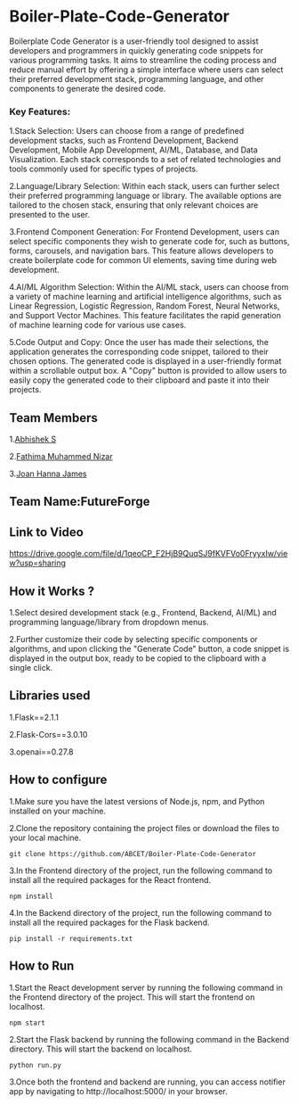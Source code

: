 # Boiler-Plate-Code-Generator

Boilerplate Code Generator is a user-friendly tool designed to assist developers and programmers in quickly generating code snippets for various programming tasks. It aims to streamline the coding process and reduce manual effort by offering a simple interface where users can select their preferred development stack, programming language, and other components to generate the desired code.

### Key Features:
1.Stack Selection: Users can choose from a range of predefined development stacks, such as Frontend Development, Backend Development, Mobile App Development, AI/ML, Database, and Data Visualization. Each stack corresponds to a set of related technologies and tools commonly used for specific types of projects.

2.Language/Library Selection: Within each stack, users can further select their preferred programming language or library. The available options are tailored to the chosen stack, ensuring that only relevant choices are presented to the user.

3.Frontend Component Generation: For Frontend Development, users can select specific components they wish to generate code for, such as buttons, forms, carousels, and navigation bars. This feature allows developers to create boilerplate code for common UI elements, saving time during web development.

4.AI/ML Algorithm Selection: Within the AI/ML stack, users can choose from a variety of machine learning and artificial intelligence algorithms, such as Linear Regression, Logistic Regression, Random Forest, Neural Networks, and Support Vector Machines. This feature facilitates the rapid generation of machine learning code for various use cases.

5.Code Output and Copy: Once the user has made their selections, the application generates the corresponding code snippet, tailored to their chosen options. The generated code is displayed in a user-friendly format within a scrollable output box. A "Copy" button is provided to allow users to easily copy the generated code to their clipboard and paste it into their projects.

## Team Members

1.[Abhishek S](https://github.com/ABCET) 

2.[Fathima Muhammed Nizar](https://github.com/Fathima-Muhammed-Nizar)

3.[Joan Hanna James](https://github.com/joanhanna)

## Team Name:FutureForge

## Link to Video
https://drive.google.com/file/d/1qeoCP_F2HjB9QuqSJ9fKVFVo0FryyxIw/view?usp=sharing

## How it Works ?

1.Select desired development stack (e.g., Frontend, Backend, AI/ML) and programming language/library from dropdown menus.

2.Further customize their code by selecting specific components or algorithms, and upon clicking the "Generate Code" button, a code snippet is displayed in the output box, ready to be copied to the clipboard with a single click.

## Libraries used

1.Flask==2.1.1

2.Flask-Cors==3.0.10

3.openai==0.27.8

## How to configure

1.Make sure you have the latest versions of Node.js, npm, and Python installed on your machine.

2.Clone the repository containing the project files or download the files to your local machine.

``````
git clone https://github.com/ABCET/Boiler-Plate-Code-Generator
``````

3.In the Frontend directory of the project, run the following command to install all the required packages for the React frontend.

``````
npm install
``````

4.In the Backend directory of the project, run the following command to install all the required packages for the Flask backend.

``````
pip install -r requirements.txt
``````

## How to Run

1.Start the React development server by running the following command in the Frontend directory of the project. This will start the frontend on localhost.

``````
npm start
``````

2.Start the Flask backend by running the following command in the Backend directory. This will start the backend on localhost. 

``````
python run.py
``````

3.Once both the frontend and backend are running, you can access notifier app by navigating to http://localhost:5000/ in your browser.
